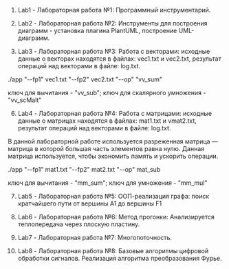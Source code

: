 1. Lab1 - Лабораторная работа №1: Программный инструментарий.
   
2. Lab2 -  Лабораторная работа №2: Инструменты для построения диаграмм - установка плагина PlantUML, построение UML-диаграмм.
   
3. Lab3 - Лабораторная работа №3: Работа с векторами: исходные данные о векторах находятся в файлах: vec1.txt и vec2.txt, результат операций над векторами в файле: log.txt.

./app "--fp1" vec1.txt "--fp2" vec2.txt "--op" "vv_sum"

ключ для вычитания - "vv_sub"; ключ для скалярного умножения - "vv_scMalt"

6. Lab4 - Лабораторная работа №4: Работа с матрицами:  исходные данные о матрицах находятся в файлах: mat1.txt и vmat2.txt, результат операций над векторами в файле: log.txt.

В данной лабораторной работе используется разреженная матрица — матрица в которой большая часть элементов равна нулю. Данная матрица используется, чтобы экономить память и ускорить операции.

./app "--fp1" mat1.txt "--fp2" mat2.txt "--op" mat_sub

ключ для вычитания - "mm_sum"; ключ для умножения - "mm_mul"

7. Lab5 - Лабораторная работа №5: ООП-реализация графа: поиск кратчайшего пути от вершины A1 до вершины F1

8. Lab6 - Лабораторная работа №6:  Метод прогонки: Анализируется теплопередача через плоскую пластину.

9.  Lab7 - Лабораторная работа №7: Многопоточность.

10.  Lab8 - Лабораторная работа №8: Базовые алгоритмы цифровой обработки сигналов. Реализация алгоритма преобразования Фурье.
